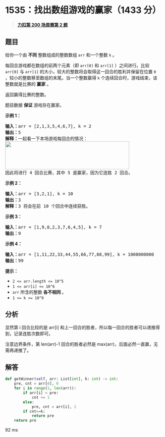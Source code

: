 # 1535：找出数组游戏的赢家（1433 分）


> <u>**[力扣第 200 场周赛第 2 题](https://leetcode.cn/problems/find-the-winner-of-an-array-game/)**</u>

## 题目

<p>给你一个由 <strong>不同</strong> 整数组成的整数数组 <code>arr</code> 和一个整数 <code>k</code> 。</p>

<p>每回合游戏都在数组的前两个元素（即 <code>arr[0]</code> 和 <code>arr[1]</code> ）之间进行。比较 <code>arr[0]</code> 与 <code>arr[1]</code> 的大小，较大的整数将会取得这一回合的胜利并保留在位置 <code>0</code> ，较小的整数移至数组的末尾。当一个整数赢得 <code>k</code> 个连续回合时，游戏结束，该整数就是比赛的 <strong>赢家</strong> 。</p>

<p>返回赢得比赛的整数。</p>

<p>题目数据 <strong>保证</strong> 游戏存在赢家。</p>



<p><strong>示例 1：</strong></p>

<pre><strong>输入：</strong>arr = [2,1,3,5,4,6,7], k = 2
<strong>输出：</strong>5
<strong>解释：</strong>一起看一下本场游戏每回合的情况：
<img alt="" src="https://assets.leetcode-cn.com/aliyun-lc-upload/uploads/2020/07/30/q-example.png" style="height: 90px; width: 400px;">
因此将进行 4 回合比赛，其中 5 是赢家，因为它连胜 2 回合。
</pre>

<p><strong>示例 2：</strong></p>

<pre><strong>输入：</strong>arr = [3,2,1], k = 10
<strong>输出：</strong>3
<strong>解释：</strong>3 将会在前 10 个回合中连续获胜。
</pre>

<p><strong>示例 3：</strong></p>

<pre><strong>输入：</strong>arr = [1,9,8,2,3,7,6,4,5], k = 7
<strong>输出：</strong>9
</pre>

<p><strong>示例 4：</strong></p>

<pre><strong>输入：</strong>arr = [1,11,22,33,44,55,66,77,88,99], k = 1000000000
<strong>输出：</strong>99
</pre>



<p><strong>提示：</strong></p>

<ul>
<li><code>2 &lt;= arr.length &lt;= 10^5</code></li>
<li><code>1 &lt;= arr[i] &lt;= 10^6</code></li>
<li><code>arr</code> 所含的整数 <strong>各不相同</strong> 。</li>
<li><code>1 &lt;= k &lt;= 10^9</code></li>
</ul>


## 分析

显然第 i 回合比较的是 arr[i] 和上一回合的胜者，所以每一回合的胜者可以递推得到，记录连胜次数即可。

注意边界条件，第 len(arr)-1 回合的胜者必然是 max(arr)，后面必然一直赢，无需再递推了。

## 解答

```python
def getWinner(self, arr: List[int], k: int) -> int:
	pre, cnt = arr[0], 0
	for i in range(1, len(arr)):
		if arr[i] < pre:
			cnt += 1
		else:
			pre, cnt = arr[i], 1
		if cnt==k:
			return pre
	return pre
```

92 ms


